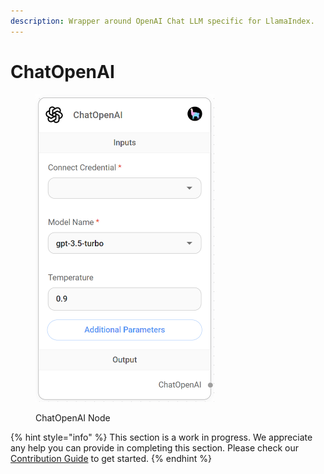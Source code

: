 ```yaml
---
description: Wrapper around OpenAI Chat LLM specific for LlamaIndex.
---
```


# ChatOpenAI

<figure><img src="../../../.gitbook/assets/image (3) (1).png" alt="" width="286"><figcaption><p>ChatOpenAI Node</p></figcaption></figure>

{% hint style="info" %}
This section is a work in progress. We appreciate any help you can provide in completing this section. Please check our [Contribution Guide](../../../CONTRIBUTING.md) to get started.
{% endhint %}
